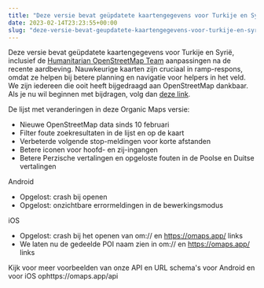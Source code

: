 ```yaml
---
title: "Deze versie bevat geüpdatete kaartengegevens voor Turkije en Syrië, inclusief de Humanitarian OpenStreetMap Team aanpassingen na de recente aardbeving"
date: 2023-02-14T23:23:55+00:00
slug: "deze-versie-bevat-geupdatete-kaartengegevens-voor-turkije-en-syrie-inclusief-de-humanitarian-openstreetmap-teamhttpswwwhotosmorg-aanpassingen-na-de-recente-aardbeving"
---
```


Deze versie bevat geüpdatete kaartengegevens voor Turkije en Syrië, inclusief de [Humanitarian OpenStreetMap Team](https://www.hotosm.org/) aanpassingen na de recente aardbeving. Nauwkeurige kaarten zijn cruciaal in ramp-respons, omdat ze helpen bij betere planning en navigatie voor helpers in het veld. We zijn iedereen die ooit heeft bijgedraagd aan OpenStreetMap dankbaar. Als je nu wil beginnen met bijdragen, volg dan [deze link](https://www.openstreetmap.org/user/Heather%20Leson/diary/400951).

De lijst met veranderingen in deze Organic Maps versie:

- Nieuwe OpenStreetMap data sinds 10 februari
- Filter foute zoekresultaten in de lijst en op de kaart
- Verbeterde volgende stop-meldingen voor korte afstanden
- Betere iconen voor hoofd- en zij-ingangen
- Betere Perzische vertalingen en opgeloste fouten in de Poolse en Duitse vertalingen

Android

- Opgelost: crash bij openen
- Opgelost: onzichtbare errormeldingen in de bewerkingsmodus

iOS

- Opgelost: crash bij het openen van om:// en https://omaps.app/ links
- We laten nu de gedeelde POI naam zien in om:// en https://omaps.app/ links

Kijk voor meer voorbeelden van onze API en URL schema's voor Android en voor iOS ophttps://omaps.app/api
